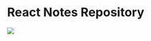 # React Notes Repository

  <a href="https://skillicons.dev">
    <img src="https://skillicons.dev/icons?i=react" />
  </a>
